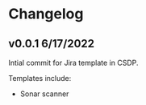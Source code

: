 # Changelog

## v0.0.1 6/17/2022

Intial commit for Jira template in CSDP. 

Templates include: 

* Sonar scanner
